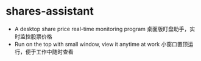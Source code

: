 # shares-assistant
- A desktop share price real-time monitoring program 
桌面版盯盘助手，实时监控股票价格
- Run on the top with small window, view it anytime at work
小窗口置顶运行，便于工作中随时查看
